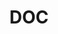 ---
name: Mary Bohman
department: Department of Commerce, Bureau of Economic Analysis
title: DOC
bio-image: environmental_protection_agency_seal.png
bio-image-alt-text: Environmental Protection Agency
---